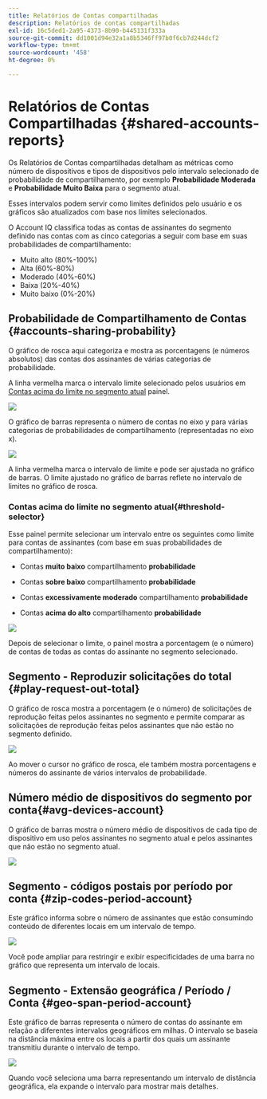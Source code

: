 ```yaml
---
title: Relatórios de Contas compartilhadas
description: Relatórios de contas compartilhadas
exl-id: 16c5ded1-2a95-4373-8b90-b445131f333a
source-git-commit: dd1001d94e32a1a8b5346ff97b0f6cb7d244dcf2
workflow-type: tm+mt
source-wordcount: '458'
ht-degree: 0%

---
```


# Relatórios de Contas Compartilhadas {#shared-accounts-reports}

Os Relatórios de Contas compartilhadas detalham as métricas como número de dispositivos e tipos de dispositivos pelo intervalo selecionado de probabilidade de compartilhamento, por exemplo **Probabilidade Moderada** e **Probabilidade Muito Baixa** para o segmento atual.

Esses intervalos podem servir como limites definidos pelo usuário e os gráficos são atualizados com base nos limites selecionados.

O Account IQ classifica todas as contas de assinantes do segmento definido nas contas com as cinco categorias a seguir com base em suas probabilidades de compartilhamento:

* Muito alto (80%-100%)
* Alta (60%-80%)
* Moderado (40%-60%)
* Baixa (20%-40%)
* Muito baixo (0%-20%)

## Probabilidade de Compartilhamento de Contas {#accounts-sharing-probability}

O gráfico de rosca aqui categoriza e mostra as porcentagens (e números absolutos) das contas dos assinantes de várias categorias de probabilidade.

A linha vermelha marca o intervalo limite selecionado pelos usuários em [Contas acima do limite no segmento atual](#threshold-selector) painel.

![](assets/accounts-sharing-probability-pie.png)

O gráfico de barras representa o número de contas no eixo y para várias categorias de probabilidades de compartilhamento (representadas no eixo x).

![](assets/accounts-sharing-probability-bar.png)

A linha vermelha marca o intervalo de limite e pode ser ajustada no gráfico de barras. O limite ajustado no gráfico de barras reflete no intervalo de limites no gráfico de rosca.

<!--![](assets/shared-accounts-rep.gif)-->

### Contas acima do limite no segmento atual{#threshold-selector}

Esse painel permite selecionar um intervalo entre os seguintes como limite para contas de assinantes (com base em suas probabilidades de compartilhamento):

* Contas **muito baixo** compartilhamento **probabilidade**

* Contas **sobre baixo** compartilhamento **probabilidade**

* Contas **excessivamente moderado** compartilhamento **probabilidade**

* Contas **acima do alto** compartilhamento **probabilidade**

![](assets/threshold-selector-shared-accounts.png)

Depois de selecionar o limite, o painel mostra a porcentagem (e o número) de contas de todas as contas do assinante no segmento selecionado.

## Segmento - Reproduzir solicitações do total {#play-request-out-total}

O gráfico de rosca mostra a porcentagem (e o número) de solicitações de reprodução feitas pelos assinantes no segmento e permite comparar as solicitações de reprodução feitas pelos assinantes que não estão no segmento definido.

![](assets/play-req-outof-total.png)

Ao mover o cursor no gráfico de rosca, ele também mostra porcentagens e números do assinante de vários intervalos de probabilidade.

<!--![](assets/play-request-total.gif)-->

## Número médio de dispositivos do segmento por conta{#avg-devices-account}

O gráfico de barras mostra o número médio de dispositivos de cada tipo de dispositivo em uso pelos assinantes no segmento atual e pelos assinantes que não estão no segmento atual.

![](assets/avg-devices-per-acc.png)

## Segmento - códigos postais por período por conta {#zip-codes-period-account}

Este gráfico informa sobre o número de assinantes que estão consumindo conteúdo de diferentes locais em um intervalo de tempo.

![](assets/zip-period-account.png)

Você pode ampliar para restringir e exibir especificidades de uma barra no gráfico que representa um intervalo de locais.

<!--![](assets/zip-code-period.gif)-->

## Segmento - Extensão geográfica / Período / Conta {#geo-span-period-account}

Este gráfico de barras representa o número de contas do assinante em relação a diferentes intervalos geográficos em milhas. O intervalo se baseia na distância máxima entre os locais a partir dos quais um assinante transmitiu durante o intervalo de tempo.

<!--Total number of users ...

How many accounts are within 99 miles of each other.....and how many are apart. 

Based on points on the map.-->

![](assets/geogr-span-account.png)

Quando você seleciona uma barra representando um intervalo de distância geográfica, ela expande o intervalo para mostrar mais detalhes.

<!--![](assets/geo-span-period-acc.gif)-->
